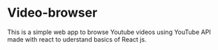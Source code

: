 # Video-browser
This is a simple web app to browse Youtube videos using YouTube API made with react to uderstand basics of React js.
